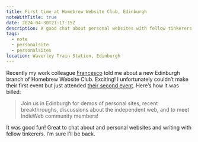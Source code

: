 ```yaml
---
title: First time at Homebrew Website Club, Edinburgh
noteWithTitle: true
date: 2024-04-30T21:17:15Z
description: A good chat about personal websites with fellow tinkerers
tags:
  - note
  - personalsite
  - personalsites
location: Waverley Train Station, Edinburgh
---
```

Recently my work colleague [Francesco](https://fran.fi/) told me about a new Edinburgh branch of Homebrew Website Club. Exciting! I unfortunately couldn’t make their first event but just attended [their second event](https://events.indieweb.org/2024/04/homebrew-website-club-edinburgh-R0PUj1pjs3wC). Here’s how it was billed:

> Join us in Edinburgh for demos of personal sites, recent breakthroughs, discussions about the independent web, and to meet IndieWeb community members!

It was good fun! Great to chat about and personal websites and writing with fellow tinkerers. I’m sure I’ll be back.
